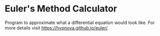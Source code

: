# Euler's Method Calculator
Program to approximate what a differential equation would look like.
For more details visit https://hypnova.github.io/euler/.

